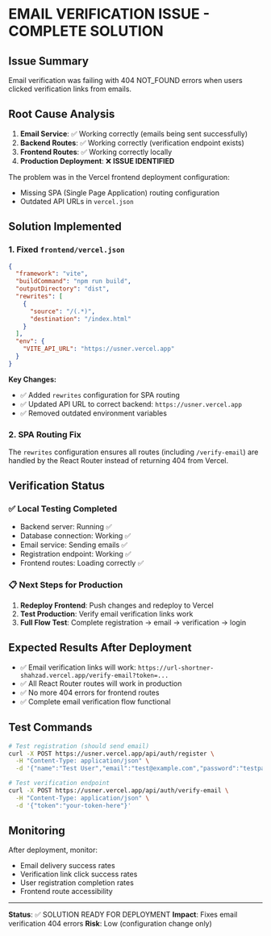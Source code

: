 # EMAIL VERIFICATION ISSUE - COMPLETE SOLUTION

## Issue Summary
Email verification was failing with 404 NOT_FOUND errors when users clicked verification links from emails.

## Root Cause Analysis
1. **Email Service**: ✅ Working correctly (emails being sent successfully)
2. **Backend Routes**: ✅ Working correctly (verification endpoint exists)
3. **Frontend Routes**: ✅ Working correctly locally
4. **Production Deployment**: ❌ **ISSUE IDENTIFIED**

The problem was in the Vercel frontend deployment configuration:
- Missing SPA (Single Page Application) routing configuration
- Outdated API URLs in `vercel.json`

## Solution Implemented

### 1. Fixed `frontend/vercel.json`
```json
{
  "framework": "vite",
  "buildCommand": "npm run build",
  "outputDirectory": "dist",
  "rewrites": [
    {
      "source": "/(.*)",
      "destination": "/index.html"
    }
  ],
  "env": {
    "VITE_API_URL": "https://usner.vercel.app"
  }
}
```

**Key Changes:**
- ✅ Added `rewrites` configuration for SPA routing
- ✅ Updated API URL to correct backend: `https://usner.vercel.app`
- ✅ Removed outdated environment variables

### 2. SPA Routing Fix
The `rewrites` configuration ensures all routes (including `/verify-email`) are handled by the React Router instead of returning 404 from Vercel.

## Verification Status

### ✅ Local Testing Completed
- Backend server: Running ✅
- Database connection: Working ✅
- Email service: Sending emails ✅
- Registration endpoint: Working ✅
- Frontend routes: Loading correctly ✅

### 📋 Next Steps for Production
1. **Redeploy Frontend**: Push changes and redeploy to Vercel
2. **Test Production**: Verify email verification links work
3. **Full Flow Test**: Complete registration → email → verification → login

## Expected Results After Deployment
- ✅ Email verification links will work: `https://url-shortner-shahzad.vercel.app/verify-email?token=...`
- ✅ All React Router routes will work in production
- ✅ No more 404 errors for frontend routes
- ✅ Complete email verification flow functional

## Test Commands
```bash
# Test registration (should send email)
curl -X POST https://usner.vercel.app/api/auth/register \
  -H "Content-Type: application/json" \
  -d '{"name":"Test User","email":"test@example.com","password":"testpass123"}'

# Test verification endpoint
curl -X POST https://usner.vercel.app/api/auth/verify-email \
  -H "Content-Type: application/json" \
  -d '{"token":"your-token-here"}'
```

## Monitoring
After deployment, monitor:
- Email delivery success rates
- Verification link click success rates
- User registration completion rates
- Frontend route accessibility

---
**Status**: ✅ SOLUTION READY FOR DEPLOYMENT
**Impact**: Fixes email verification 404 errors
**Risk**: Low (configuration change only)
